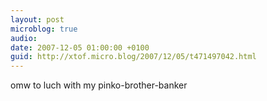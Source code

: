 ```yaml
---
layout: post
microblog: true
audio: 
date: 2007-12-05 01:00:00 +0100
guid: http://xtof.micro.blog/2007/12/05/t471497042.html
---
```

omw to luch with my pinko-brother-banker

